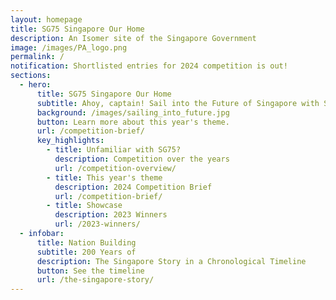 ```yaml
---
layout: homepage
title: SG75 Singapore Our Home
description: An Isomer site of the Singapore Government
image: /images/PA_logo.png
permalink: /
notification: Shortlisted entries for 2024 competition is out!
sections:
  - hero:
      title: SG75 Singapore Our Home
      subtitle: Ahoy, captain! Sail into the Future of Singapore with SG75 2024!
      background: /images/sailing_into_future.jpg
      button: Learn more about this year's theme.
      url: /competition-brief/
      key_highlights:
        - title: Unfamiliar with SG75?
          description: Competition over the years
          url: /competition-overview/
        - title: This year's theme
          description: 2024 Competition Brief
          url: /competition-brief/
        - title: Showcase
          description: 2023 Winners
          url: /2023-winners/
  - infobar:
      title: Nation Building
      subtitle: 200 Years of
      description: The Singapore Story in a Chronological Timeline
      button: See the timeline
      url: /the-singapore-story/
---
```


